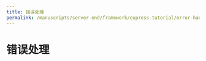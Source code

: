 ```yaml
---
title: 错误处理
permalink: /manuscripts/server-end/framework/express-tutorial/error-handler.html
---
```


# 错误处理
